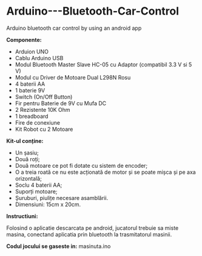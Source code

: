 # Arduino---Bluetooth-Car-Control
Arduino bluetooth car control by using an android app

**Componente:**
* Arduion UNO
* Cablu Arduino USB
* Modul Bluetooth Master Slave HC-05 cu Adaptor (compatibil 3.3 V si 5 V)
* Modul cu Driver de Motoare Dual L298N Rosu
* 4 baterii AA
* 1 baterie 9V
* Switch (On/Off Button)
* Fir pentru Baterie de 9V cu Mufa DC
* 2 Rezistente 10K Ohm
* 1 breadboard
* Fire de conexiune
* Kit Robot cu 2 Motoare

**Kit-ul conține:**
* Un șasiu;
* Două roți;
* Două motoare ce pot fi dotate cu sistem de encoder;
* O a treia roată ce nu este acționată de motor și se poate mișca și pe axa orizontală;
* Soclu 4 baterii AA;
* Suporți motoare;
* Șuruburi, piulițe necesare asamblării.
* Dimensiuni: 15cm x 20cm.

**Instructiuni:**

Folosind o aplicatie descarcata pe android, jucatorul trebuie sa miste masina, conectand aplicatia prin bluetooth la trasmitatorul masinii.

**Codul jocului se gaseste in:** masinuta.ino


